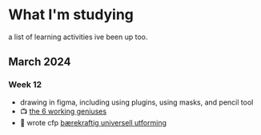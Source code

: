 # What I'm studying

a list of learning activities ive been up too.

## March 2024

### Week 12
- drawing in figma, including using plugins, using masks, and pencil tool
- 📺 [the 6 working geniuses](https://youtu.be/iscwJh9Cugk)
- 📝 wrote cfp [bærekraftig universell utforming](https://dagfrode.com/cfp/2024-sustainable-accessibility) 

